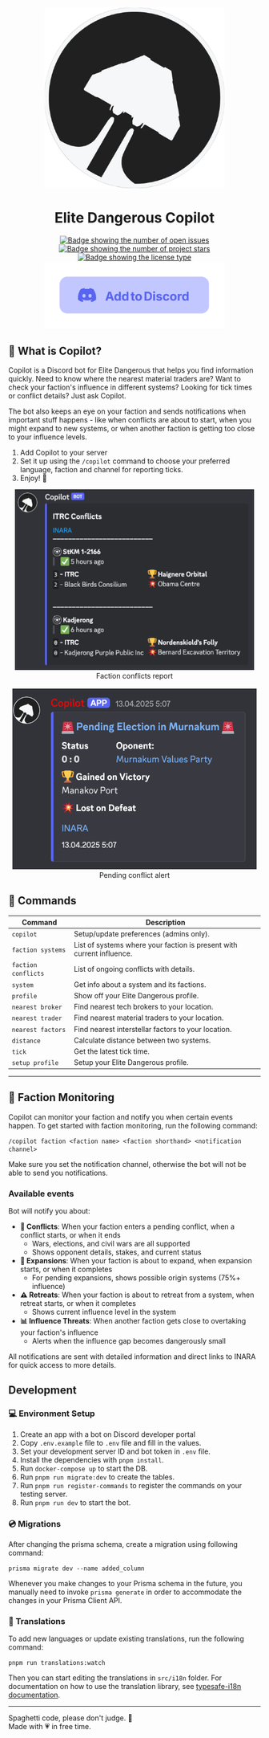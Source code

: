 <div align="center">
  <img src="./images/copilot-logo-transparent.png" alt="logo" height="360px" />
  <h1>Elite Dangerous Copilot</h1>
</div>

<div align="center">
  <a href="https://github.com/jovanblazek/ED-Copilot/issues" target="_blank">
    <img src="https://img.shields.io/github/issues/jovanblazek/ED-Copilot" alt="Badge showing the number of open issues"/>
  </a>

  <a href="https://github.com/jovanblazek/ED-Copilot" target="_blank">
    <img src="https://img.shields.io/github/stars/jovanblazek/ED-Copilot" alt="Badge showing the number of project stars"/>
  </a>

  <a href="https://github.com/jovanblazek/ED-Copilot/blob/main/LICENSE" target="_blank">
    <img src="https://img.shields.io/github/license/jovanblazek/ED-Copilot" alt="Badge showing the license type"/>
  </a>
</div>

<div align="center">
  <a href="https://discord.com/oauth2/authorize?client_id=1137746612878331975" target="_blank">
    <img src="./images/add-to-discord.png" alt="Add to Discord" width="360px" />
  </a>
</div>

## 🎯 What is Copilot?

Copilot is a Discord bot for Elite Dangerous that helps you find information quickly. Need to know where the nearest material traders are? Want to check your faction's influence in different systems? Looking for tick times or conflict details? Just ask Copilot.

The bot also keeps an eye on your faction and sends notifications when important stuff happens - like when conflicts are about to start, when you might expand to new systems, or when another faction is getting too close to your influence levels.

1. Add Copilot to your server
2. Set it up using the `/copilot` command to choose your preferred language, faction and channel for reporting ticks.
3. Enjoy! 🎉

<div align="center">
  <img src="./images/conflicts-message.png" alt="Faction conflicts report" height="360px" /><br/>
  <caption>
    Faction conflicts report
  </caption>
</div>
<br />
<div align="center">
  <img src="./images/pending-conflict.png" alt="Pending conflict alert" height="360px" /><br/>
  <caption>
    Pending conflict alert
  </caption>
</div>

## 📡 Commands

| Command             | Description                                                           |
| ------------------- | --------------------------------------------------------------------- |
| `copilot`           | Setup/update preferences (admins only).                               |
| `faction systems`   | List of systems where your faction is present with current influence. |
| `faction conflicts` | List of ongoing conflicts with details.                               |
| `system`            | Get info about a system and its factions.                             |
| `profile`           | Show off your Elite Dangerous profile.                                |
| `nearest broker`    | Find nearest tech brokers to your location.                           |
| `nearest trader`    | Find nearest material traders to your location.                       |
| `nearest factors`   | Find nearest interstellar factors to your location.                   |
| `distance`          | Calculate distance between two systems.                               |
| `tick`              | Get the latest tick time.                                             |
| `setup profile`     | Setup your Elite Dangerous profile.                                   |

---

## 👀 Faction Monitoring

Copilot can monitor your faction and notify you when certain events happen. To get started with faction monitoring, run the following command:

```
/copilot faction <faction name> <faction shorthand> <notification channel>
```

Make sure you set the notification channel, otherwise the bot will not be able to send you notifications.

### Available events

Bot will notify you about:

- **🚨 Conflicts**: When your faction enters a pending conflict, when a conflict starts, or when it ends
  - Wars, elections, and civil wars are all supported
  - Shows opponent details, stakes, and current status
- **🚀 Expansions**: When your faction is about to expand, when expansion starts, or when it completes
  - For pending expansions, shows possible origin systems (75%+ influence)
- **⚠️ Retreats**: When your faction is about to retreat from a system, when retreat starts, or when it completes
  - Shows current influence level in the system
- **📊 Influence Threats**: When another faction gets close to overtaking your faction's influence
  - Alerts when the influence gap becomes dangerously small

All notifications are sent with detailed information and direct links to INARA for quick access to more details.

## Development

### 💻 Environment Setup

1. Create an app with a bot on Discord developer portal
2. Copy `.env.example` file to `.env` file and fill in the values.
3. Set your development server ID and bot token in `.env` file.
4. Install the dependencies with `pnpm install`.
5. Run `docker-compose up` to start the DB.
6. Run `pnpm run migrate:dev` to create the tables.
7. Run `pnpm run register-commands` to register the commands on your testing server.
8. Run `pnpm run dev` to start the bot.

### 💿 Migrations

After changing the prisma schema, create a migration using following command:

```
prisma migrate dev --name added_column
```

Whenever you make changes to your Prisma schema in the future, you manually need to invoke `prisma generate` in order to accommodate the changes in your Prisma Client API.

### 📖 Translations

To add new languages or update existing translations, run the following command:

```
pnpm run translations:watch
```

Then you can start editing the translations in `src/i18n` folder. For documentation on how to use the translation library, see [typesafe-i18n documentation](https://github.com/ivanhofer/typesafe-i18n).

---

Spaghetti code, please don't judge. 🙏<br/>
Made with 💗 in free time.
